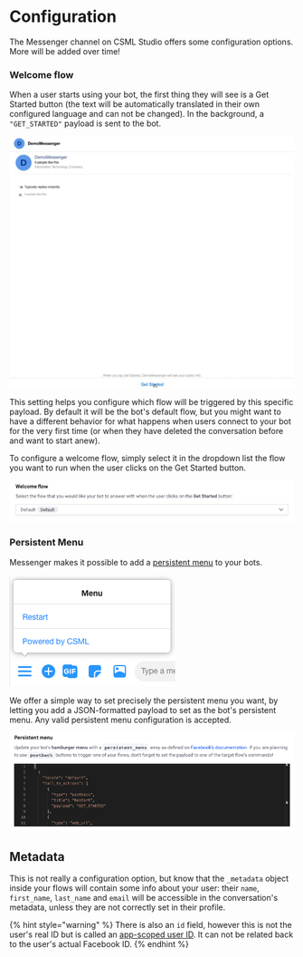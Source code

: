 # Configuration

The Messenger channel on CSML Studio offers some configuration options. More will be added over time!

### Welcome flow

When a user starts using your bot, the first thing they will see is a Get Started button \(the text will be automatically translated in their own configured language and can not be changed\). In the background, a `"GET_STARTED"` payload is sent to the bot.

![](../../.gitbook/assets/demomessenger-1.gif)

This setting helps you configure which flow will be triggered by this specific payload. By default it will be the bot's default flow, but you might want to have a different behavior for what happens when users connect to your bot for the very first time \(or when they have deleted the conversation before and want to start anew\).

To configure a welcome flow, simply select it in the dropdown list the flow you want to run when the user clicks on the Get Started button.

![](../../.gitbook/assets/capture-de-cran-2020-04-20-17.54.10.png)

### Persistent Menu

Messenger makes it possible to add a [persistent menu](https://developers.facebook.com/docs/messenger-platform/send-messages/persistent-menu/#the-persistent-menu) to your bots. 

![The default persistent menu for your bot](../../.gitbook/assets/capture-de-cran-2020-04-20-18.05.14.png)

We offer a simple way to set precisely the persistent menu you want, by letting you add a JSON-formatted payload to set as the bot's persistent menu. Any valid persistent menu configuration is accepted.

![](../../.gitbook/assets/capture-de-cran-2020-04-20-18.04.04.png)

## Metadata

This is not really a configuration option, but know that the `_metadata` object inside your flows will contain some info about your user: their `name`, `first_name`, `last_name` and `email` will be accessible in the conversation's metadata, unless they are not correctly set in their profile.

{% hint style="warning" %}
There is also an `id` field, however this is not the user's real ID but is called an [app-scoped user ID](https://developers.facebook.com/docs/workplace/third-party-apps/development#user-ids). It can not be related back to the user's actual Facebook ID.
{% endhint %}

